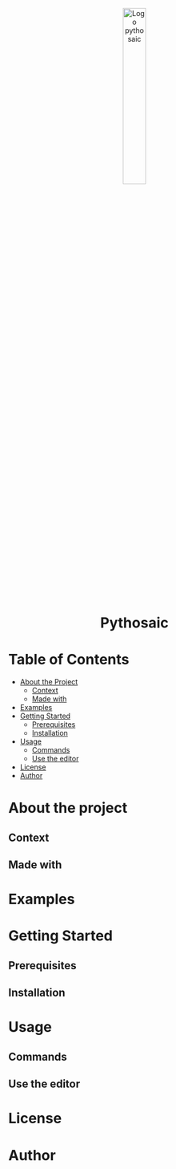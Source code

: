 <p align="center">
 <img width="30%" src="https://github.com/HugoM25/Img_To_Photomosaics/blob/master/logo.png" alt="Logo pythosaic">
</p>

<h1 align="center">Pythosaic</h1>

<!-- Table of Contents -->
# Table of Contents
- [About the Project](#about-the-project)
  * [Context](#context)
  * [Made with](#made-with)
- [Examples](#examples)
- [Getting Started](#getting-started)
  * [Prerequisites](#prerequisites)
  * [Installation](#installation)
- [Usage](#usage)
  * [Commands](#commands)
  * [Use the editor](#use-the-editor)
- [License](#license)
- [Author](#author)


# About the project

## Context


## Made with 

# Examples 


# Getting Started 

## Prerequisites

## Installation 

# Usage 

## Commands

## Use the editor

# License

# Author

